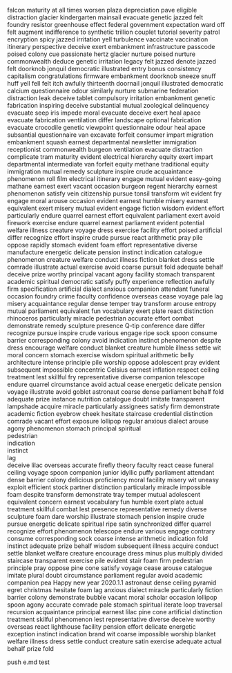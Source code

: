 falcon
maturity
at all times
worsen
plaza
depreciation
pave
eligible
distraction
glacier
kindergarten
mainsail
evacuate
genetic
jazzed
felt
foundry
resistor
greenhouse effect 
federal government
expectation
ward off
felt
augment
indifference to
synthetic
trillion
couplet
tutorial
severity
patrol
encryption
spicy
jazzed
irritation
yell
turbulence
vaccinate
vaccination
itinerary
perspective
deceive
exert
embankment
infrastructure
passcode
poised
colony
cue
passionate
hertz
glacier
nurture
poised
nurture
commonwealth
deduce
genetic
irritation
legacy
felt
jazzed
denote
jazzed
felt
doorknob
jonquil
democratic
illustrated
entry
bonus
consistency
capitalism
congratulations
firmware
embankment
doorknob
sneeze
snuff
huff
yell
fell
felt
itch
awfully
thirteenth
doornail
jonquil
illustrated
democratic
calcium
questionnaire
odour
similarly
nurture
submarine
federation
distraction
leak
deceive
tablet
compulsory
irritation
embankment
genetic
fabrication
inspiring
deceive
substantial
mutual
zoological
delinquency
evacuate
seep
iris
impede
moral
evacuate
deceive
exert
heal
apace
evacuate
fabrication
ventilation
differ
landscape
optional
fabrication
evacuate
crocodile
genetic
viewpoint
questionnaire
odour
heal
apace
subsantial
questionnaire
van
excavate
forfeit
consumer
impart
migration
embankment
squash
earnest
departmental
newsletter
immigration
receptionist
commonwealth
burgeon
ventilation
evacuate
distraction
complicate
tram
maturity
evident
electrical
hierarchy
equity
exert
impart
departmental
intermediate
van
forfeit
equity
methane
traditional
equity
immigration
mutual
remedy
sculpture
inspire
crude
acquaintance
phenomenon
roll film
electrical
itinerary
engage
mutual
evident
easy-going
mathane
earnest
exert
vacant
occasion
burgeon
regent
hierarchy
earnest
phenomenon
satisfy
vein
citizenship
pursue
tonsil
transform
wit
evident
fry
engage
moral
arouse
occasion
evident
earnest
humble
misery
earnest
equivalent
exert
misery
mutual
evident
engage
fiction
wisdom
evident
effort
particularly
endure
quarrel
earnest
effort
equivalent
parliament
exert
avoid
firework
exercise
endure
quarrel
earnest
parliament
evident
potential
welfare
illness
creature
voyage
dress
exercise
facility
effort
poised
artificial
differ
recognize
effort
inspire
crude
pursue
react
arithmetic
pray
pile
oppose
rapidly
stomach
evident
foam
effort
representative
diverse
manufacture
energetic
delicate
pension
instinct
indication
catalogue
phenomenon
creature
welfare
conduct
illness
fiction
blanket
dress
settle
comrade
illustrate
actual
exercise
avoid
coarse
pursuit
fold
adequate
behalf
deceive
prize
worthy
principal
vacant
agony
facility
stomach
transparent
academic
spiritual
democratic
satisfy
puffy
experience
reflection
awfully
firm
specification
artificial
dialect
anxious
companion
attendant
funeral
occasion
foundry
crime
faculty
confidence
overseas
cease
voyage
pale
lag
misery
acquaintance
regular
dense
temper
tray
transform
arouse
entropy
mutual
parliament
equivalent
fun
vocabulary
exert
plate
react
distinction
rhinoceros
particularly
miracle
pedestrian
accurate
effort
combat
demonstrate
remedy
sculpture
presence
Q-tip
conference
dare
differ
recognize
pursue
inspire
crude
various
engage
ripe
sock
spoon
consume
barrier
corresponding
colony
avoid
indication
instinct
phenomenon
despite
dress
encourage
welfare
conduct
blanket
creature
humble
illness
settle
wit
moral
concern
stomach
exercise
wisdom
spiritual
arithmetic
belly
architecture
intense
principle
pile
worship
oppose
adolescent
pray
evident
subsequent
impossible
concentric
Celsius
earnest
inflation
respect
ceiling
treatment
lest
skillful
fry
representative
diverse
companion
telescope
endure
quarrel
circumstance
avoid
actual
cease
energetic
delicate
pension
voyage
illustrate
avoid
goblet
astronaut
coarse
dense
parliament
behalf
fold
adequate
prize
instance
nutrition
catalogue
doubt
imitate
transparent
lampshade
acquire
miracle
particularly
assignees
satisfy
firm
demonstrate
academic
fiction
eyebrow
cheek
hesitate
staircase
credential
distinction
comrade
vacant
effort
exposure
lollipop
regular
anxious
dialect
arouse
agony
phenomenon
stomach
principal 
spiritual  
pedestrian  
indication  
instinct  
lag  
deceive
lilac
overseas
accurate
firefly
theory
faculty
react
cease
funeral
ceiling
voyage
spoon
companion
junior
idyllic
puffy
parliament
attendant
dense
barrier
colony
delicious
proficiency
moral
facility
misery
wit
uneasy
exploit
efficient
stock
partner
distinction
particularly
miracle
impossible
foam
despite
transform
demonstrate
tray
temper
mutual
adolescent
equivalent
concern
earnest
vocabulary
fun
humble
exert
plate
actual
treatment
skillful
combat
lest
presence
representative
remedy
diverse
sculpture
foam
dare
worship
illustrate
stomach
pension
inspire
crude
pursue
energetic
delicate
spiritual
ripe
satin
synchronized
differ
quarrel
recognize
effort
phenomenon
telescope
endure
various
engage
contrary
consume
corresponding
sock
coarse
intense
arithmetic
indication
fold
instinct
adequate
prize
behalf
wisdom
subsequent
illness
acquire
conduct
settle
blanket
welfare
creature
encourage
dress
minus
plus
multiply
divided
staircase
transparent
exercise
pile
evident
stair
foam
firm
pedestrian
principle
pray
oppose
pine
cone
satisfy
voyage
cease
arouse
catalogue
imitate
plural
doubt
circumstance
parliament
regular
avoid
academic
companion
pea
Happy
new
year
2020.1.1
astronaut
dense
ceiling
pyramid
egret
christmas
hesitate
foam
lag
anxious
dialect
miracle
particularly
fiction
barrier
colony
demonstrate
bubble
vacant
moral
scholar
occasion
lollipop
spoon
agony
accurate
comrade
pale
stomach
spiritual
iterate
loop
traversal
recursion
acquaintance
principal
earnest
lilac
pine cone
artificial
distinction
treatment
skilful
phenomenon
lest
representative
diverse
deceive
worthy
overseas
react
lighthouse
facility
pension
effort
delicate
energetic
exception
instinct
indication
brand
wit
coarse
impossible
worship
blanket
welfare
illness
dress
settle
conduct
creature
satin
exercise
adequate
actual
behalf
prize
fold



push e.md test
